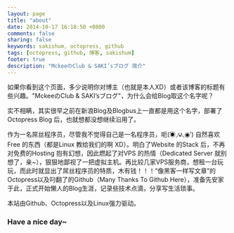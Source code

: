 ```yaml
---
layout: page
title: "about"
date: 2014-10-17 16:18:50 +0800
comments: false
sharing: false
keywords: sakishum, octopress, github
tags: [octopress, github, 博客, sakishum]
footer: true
description: "MckeeのClub & SAKI’sブログ 简介"
---
```


如果你看到这个页面，多少说明你对博主（也就是本人XD）或者该博客的标题有些兴趣。"MckeeのClub & SAKI’sブログ"，为什么会给Blog取这个名字呢？

实不相瞒，其实很早之前在新浪Blog及Blogbus上一直都是用这个名字，部署了Octopress Blog 后，也就想都没想继续沿用了。

作为一名屌丝程序员，尽管我不觉得自己是一名程序员，呃(́◉◞౪◟◉‵) 自然喜欢Free 的东西（都是Linux 教给我们的啊 XD）。明白了Website 的Stack 后，不再对免费的Hosting 抱有幻想，因此燃起了对VPS 的热情（Dedicated Server 就别想了，亲~），狠狠地鄙视了一把虚拟主机。再比较几家VPS服务商，想租一台玩玩，而此时就显出了屌丝程序员的特质，木有钱！！！”像黑客一样写文章”的Octopress以及叼翻了的Github（Many Thanks To Github Here），准备先安家于此，正式开始懒人的Blog生涯，记录些技术点滴，分享写生活琐事。

本站由Github、Octopress以及Linux强力驱动。

### Have a nice day~


